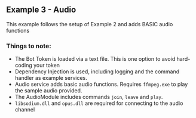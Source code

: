 ## Example 3 - Audio

This example follows the setup of Example 2 and adds BASIC audio functions 
### Things to note:
- The Bot Token is loaded via a text file. This is one option to avoid hard-coding your token
- Dependency Injection is used, including logging and the command handler as example services.
- Audio service adds basic audio functions. Requires `ffmpeg.exe` to play the sample audio provided.
- The AudioModule includes commands `join`, `leave` and `play`. 
- `libsodium.dll` and `opus.dll` are required for connecting to the audio channel 
